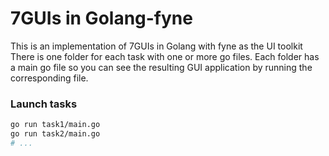 # 7GUIs in Golang-fyne

This is an implementation of 7GUIs in Golang with fyne as the UI toolkit There is one folder for each task with one or more go files. Each folder has a main go file so you can see the resulting GUI application by running the corresponding file.

### Launch tasks

```bash
go run task1/main.go
go run task2/main.go
# ...
```

